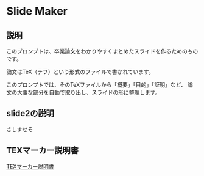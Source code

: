# Slide Maker

## 説明

このプロンプトは、卒業論文をわかりやすくまとめたスライドを作るためのものです。

論文はTeX（テフ）という形式のファイルで書かれています。

このプロンプトでは、そのTeXファイルから「概要」「目的」「証明」など、
論文の大事な部分を自動で取り出し、スライドの形に整理します。

## slide2の説明

さしすせそ

## TEXマーカー説明書

[TEXマーカー説明書](https://github.com/KazumasaFujiwaraSeminar2024/SlideMaker/blob/develop/TEX%E3%83%9E%E3%83%BC%E3%82%AB%E3%83%BC%E8%AA%AC%E6%98%8E%E6%9B%B8.md)